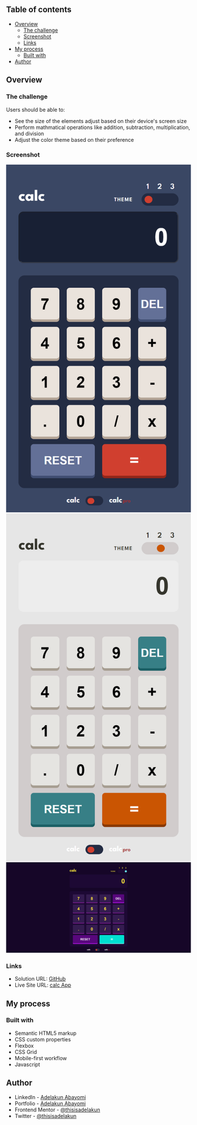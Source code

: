## Table of contents

- [Overview](#overview)
  - [The challenge](#the-challenge)
  - [Screenshot](#screenshot)
  - [Links](#links)
- [My process](#my-process)
  - [Built with](#built-with)
- [Author](#author)

## Overview

### The challenge

Users should be able to:

- See the size of the elements adjust based on their device's screen size
- Perform mathmatical operations like addition, subtraction, multiplication, and division
- Adjust the color theme based on their preference

### Screenshot

![](./screenshots/calcapp_mobile.png)
![](./screenshots/calcapp_mobile2.png)
![](./screenshots/calcapp_%20desktop2.png)


### Links

- Solution URL: [GitHub](https://github.com/thisisadelakun/calc-app)
- Live Site URL: [calc App](https://thisisadelakun.github.io/calc-app/)

## My process

### Built with

- Semantic HTML5 markup
- CSS custom properties
- Flexbox
- CSS Grid
- Mobile-first workflow
- Javascript

## Author

- LinkedIn - [Adelakun Abayomi](https://www.linkedin.com/in/abayomi-adelakun-897227178/)
- Portfolio - [Adelakun Abayomi](https://adelakunportfolio.netlify.app/)
- Frontend Mentor - [@thisisadelakun](https://www.frontendmentor.io/profile/thisisadelakun)
- Twitter - [@thisisadelakun](https://www.twitter.com/thisisadelakun)


